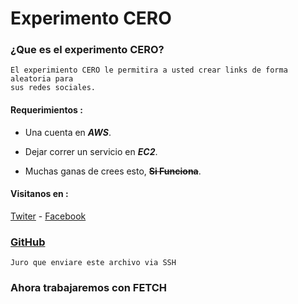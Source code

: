 # Experimento CERO

### ¿Que es el experimento CERO?
    El experimiento CERO le permitira a usted crear links de forma aleatoria para
    sus redes sociales.
#### Requerimientos :

* Una cuenta en **_AWS_**.

* Dejar correr un servicio en **_EC2_**.

* Muchas ganas de crees esto, **~~Si Funciona~~**.
#### Visitanos en :
[Twiter](https://twitter.com/ginogalarzac) - [Facebook](https://web.facebook.com/)

### [GitHub](https://github.com/ginogalarzac/cero)

    Juro que enviare este archivo via SSH
    
### Ahora trabajaremos con FETCH 
